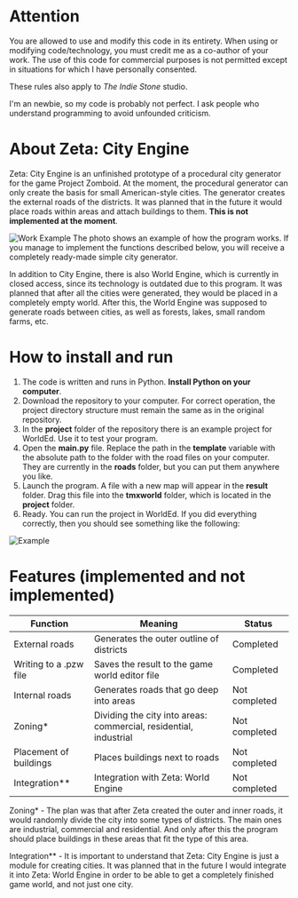 # Attention
You are allowed to use and modify this code in its entirety. When using or modifying code/technology, you must credit me as a co-author of your work. The use of this code for commercial purposes is not permitted except in situations for which I have personally consented.

These rules also apply to *The Indie Stone* studio.

I'm an newbie, so my code is probably not perfect. I ask people who understand programming to avoid unfounded criticism.

# About Zeta: City Engine
Zeta: City Engine is an unfinished prototype of a procedural city generator for the game Project Zomboid. At the moment, the procedural generator can only create the basis for small American-style cities. The generator creates the external roads of the districts. It was planned that in the future it would place roads within areas and attach buildings to them. **This is not implemented at the moment**.

![Work Example](https://github.com/user-attachments/assets/aca708db-80c5-4543-9115-0945bfd762fd)
The photo shows an example of how the program works. If you manage to implement the functions described below, you will receive a completely ready-made simple city generator.

In addition to City Engine, there is also World Engine, which is currently in closed access, since its technology is outdated due to this program. It was planned that after all the cities were generated, they would be placed in a completely empty world. After this, the World Engine was supposed to generate roads between cities, as well as forests, lakes, small random farms, etc. 

# How to install and run
1. The code is written and runs in Python. **Install Python on your computer**.
2. Download the repository to your computer. For correct operation, the project directory structure must remain the same as in the original repository.
3. In the **project** folder of the repository there is an example project for WorldEd. Use it to test your program.
4. Open the **main.py** file. Replace the path in the **template** variable with the absolute path to the folder with the road files on your computer. They are currently in the **roads** folder, but you can put them anywhere you like.
5. Launch the program. A file with a new map will appear in the **result** folder. Drag this file into the **tmxworld** folder, which is located in the **project** folder.
6. Ready. You can run the project in WorldEd. If you did everything correctly, then you should see something like the following:
   
![Example](https://github.com/user-attachments/assets/1be44aa8-50d4-4fa6-8b63-6a0686a5be4b)



# Features (implemented and not implemented)
| Function | Meaning | Status |
|-------------|-------------|-------------|
| External roads | Generates the outer outline of districts | Completed |
| Writing to a .pzw file | Saves the result to the game world editor file | Completed |
| Internal roads | Generates roads that go deep into areas | Not completed |
| Zoning* | Dividing the city into areas: commercial, residential, industrial | Not completed |
| Placement of buildings | Places buildings next to roads | Not completed |
| Integration** | Integration with Zeta: World Engine  | Not completed |

Zoning* - The plan was that after Zeta created the outer and inner roads, it would randomly divide the city into some types of districts. The main ones are industrial, commercial and residential. And only after this the program should place buildings in these areas that fit the type of this area.

Integration** - It is important to understand that Zeta: City Engine is just a module for creating cities. It was planned that in the future I would integrate it into Zeta: World Engine in order to be able to get a completely finished game world, and not just one city.

